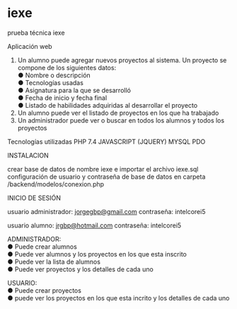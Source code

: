 # iexe
prueba técnica iexe

Aplicación web
1. Un alumno puede agregar nuevos proyectos al sistema. Un proyecto se compone
de los siguientes datos:
  <br>● Nombre o descripción
  <br>● Tecnologías usadas
  <br>● Asignatura para la que se desarrolló
  <br>● Fecha de inicio y fecha final
  <br>● Listado de habilidades adquiridas al desarrollar el proyecto
2. Un alumno puede ver el listado de proyectos en los que ha trabajado
3. Un administrador puede ver o buscar en todos los alumnos y todos los proyectos

Tecnologías utilizadas
  PHP 7.4
  JAVASCRIPT (JQUERY)
  MYSQL
  PDO
  
 INSTALACION
 
 crear base de datos de nombre iexe e importar el archivo iexe.sql
 configuración de usuario y contraseña de base de datos en carpeta /backend/modelos/conexion.php
 
 INICIO DE SESIÓN
 
 usuario administrador: jorgegbp@gmail.com
 contraseña: intelcorei5
 
 usuario alumno: jrgbp@hotmail.com
 contraseña: intelcorei5
 
 
ADMINISTRADOR:
  <br>● Puede crear alumnos
  <br>● Puede ver alumnos y los proyectos en los que esta inscrito
  <br>● Puede ver la lista de alumnos
  <br>● Puede ver proyectos y los detalles de cada uno
  
USUARIO:
  <br>● Puede crear proyectos
  <br>● puede ver los proyectos en los que esta incrito y los detalles de cada uno
 
 
 
